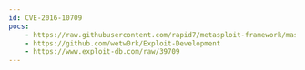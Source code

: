 ```yaml
---
id: CVE-2016-10709
pocs:
    - https://raw.githubusercontent.com/rapid7/metasploit-framework/master/modules/exploits/unix/http/pfsense_graph_injection_exec.rb
    - https://github.com/wetw0rk/Exploit-Development
    - https://www.exploit-db.com/raw/39709
---
```

